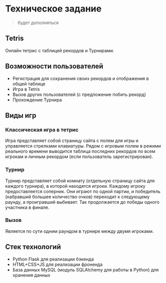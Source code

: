 # Техническое задание

> будет дополняться

## Tetris

Онлайн тетрис с таблицей рекордов и Турнирами.

## Возможности пользователей

* Регистрация для сохранения своих рекордов и отображения в общей таблице
* Игра в Tetris
* Вызов других пользователей (с предложение побить рекорд)
* Прохождение Турнира

## Виды игр
### Классическая игра в тетрис
Игра  представляет собой страницу сайта с полем для игры и управляется стрелками клавиатуры. Рядом с игровым полем в режими реального времени выводится таблица последних рекордов по всем игрокам и личным рекордом (если пользователь зарегистрирован).

### Турнир
Турнир представляет собой комнату (отдельную страницу сайта для каждого турнира), в которой находятся игроки. Каждому игроку предоставляется соперник. Они играют по одной партии, и победитель (набравший большее количество очков) переходит к следующему раунду, а проигравший выбивает. Так продолжается до победы одного участника в финале.

### Вызов
Является по сути одним раундом в турнире между двумя игроками. 

## Стек технологий
* Python Flask для реализации бэкенда
* HTML+CSS+JS для реализации фроненда
* База данных MySQL (модуль SQLAlchemy для работы в Python) для хранения данных
